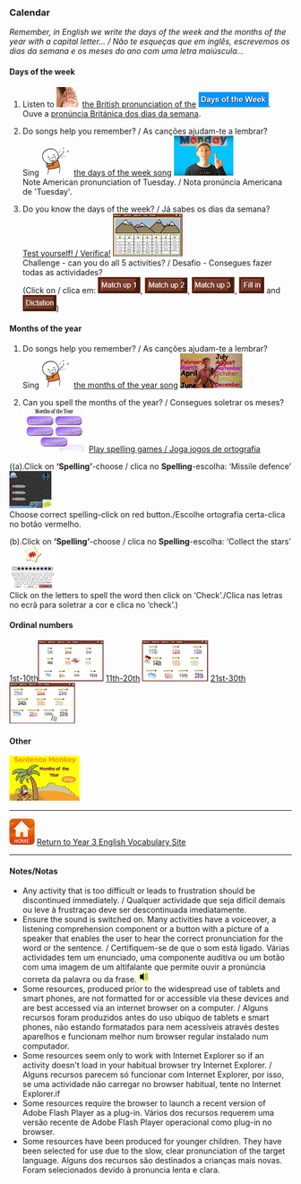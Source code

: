 ### Calendar

*Remember, in English we write the days of the week and the months of the year with a capital letter... / Não te esqueças que em inglês, escrevemos os dias da semana e os meses do ano com uma letra maiúscula...*

#### Days of the week

1. Listen to ![listen](/images/listen.png) [the British pronunciation of the](https://www.youtube.com/watch?v=onHPejy0If4) [![dauk](/images/dauk.PNG)](https://www.youtube.com/watch?v=onHPejy0If4).  
Ouve a [pronúncia Británica dos dias da semana](https://www.youtube.com/watch?v=onHPejy0If4).

2. Do songs help you remember? / As canções ajudam-te a lembrar?  
Sing ![sing](/images/sing.png) [the days of the week song](https://www.youtube.com/watch?v=36n93jvjkDs) [![days](/images/days.PNG)](https://www.youtube.com/watch?v=36n93jvjkDs)  
Note American pronunciation of Tuesday. / Nota pronúncia Americana de 'Tuesday'.

2. Do you know the days of the week?  / Já sabes os dias da semana?  
[Test yourself! / Verifica!](http://www.learningchocolate.com/content/days) [![lcda](/images/lcda.png)](http://www.learningchocolate.com/content/days)  
Challenge - can you do all 5 activities? / Desafio - Consegues fazer todas as actividades?  
(Click on / clica em: ![lcmu1](/images/lcmu1.PNG), ![lcmu2](/images/lcmu2.PNG), ![lcmu3](/images/lcmu3.PNG), ![lcfi](/images/lcfi.PNG) and ![lcdi](/images/lcdi.PNG))

#### Months of the year

1. Do songs help you remember? / As canções ajudam-te a lembrar?  
Sing ![sing](/images/sing.png) [the months of the year song](https://www.youtube.com/watch?v=v608v42dKeI) [![mnth](/images/mnth.PNG)](https://www.youtube.com/watch?v=v608v42dKeI) 

2. Can you spell the months of the year? / Consegues soletrar os meses?  
[![mesm](/images/mesm.PNG)](http://www.mes-games.com/months.php) [Play spelling games / Joga jogos de ortografia](http://www.mes-games.com/months.php)

((a).Click on **‘Spelling’**-choose / clica no **Spelling**-escolha: ‘Missile defence’ ![mdef](/images/mdef.PNG)  
Choose correct spelling-click on red button./Escolhe ortografia certa-clica no botão vermelho.  

(b).Click on **‘Spelling’**-choose / clica no **Spelling**-escolha: ‘Collect the stars’ ![star](/images/star.PNG)  
Click on the letters to spell the word then click on ‘Check’./Clica nas letras no ecrã para soletrar a cor e clica no ‘check’.)

#### Ordinal numbers

[1st-10th](http://www.learningchocolate.com/content/ordinal-numbers-1)[![lcor1](/images/lcor1.PNG)](http://www.learningchocolate.com/content/ordinal-numbers-1) [11th-20th](http://www.learningchocolate.com/content/ordinal-numbers-2) [![lcor2](/images/lcor2.PNG)](http://www.learningchocolate.com/content/ordinal-numbers-2) [21st-30th](http://www.learningchocolate.com/content/ordinal-numbers-3) [![lcor3](/images/lcor3.PNG)](http://www.learningchocolate.com/content/ordinal-numbers-3)
 
#### Other

[![smmn](/images/smmn.PNG)](https://www.eslgamesplus.com/months-and-ordinal-numbers-esl-vocabulary-game-activity-online/)

***
[![home](/images/home.PNG)](https://tangerina-pt.github.io/English/Year3_vocab) [Return to Year 3 English Vocabulary Site](https://tangerina-pt.github.io/English/Year3_vocab)

***
#### Notes/Notas
* Any activity that is too difficult or leads to frustration should be discontinued immediately. / Qualquer actividade que seja difícil demais ou leve à frustraçao deve ser descontinuada imediatamente.
* Ensure the sound is switched on. Many activities have a voiceover, a listening comprehension component or a button with a picture of a speaker that enables the user to hear the correct pronunciation for the word or the sentence. / Certifiquem-se de que o som está ligado. Várias actividades tem um enunciado, uma componente auditiva ou um botão com uma imagem de um altifalante que permite ouvir a pronúncia correta da palavra ou da frase. ![spkr2](/images/spkr2.PNG)
* Some resources, produced prior to the widespread use of tablets and smart phones, are not formatted for or accessible via these devices and are best accessed via an internet browser on a computer. / Alguns recursos foram produzidos antes do uso ubíquo de tablets e smart phones, não estando formatados para nem acessíveis através destes aparelhos e funcionam melhor num browser regular instalado num computador.
* Some resources seem only to work with Internet Explorer so if an activity doesn't load in your habitual browser try Internet Explorer. / Alguns recursos parecem só funcionar com Internet Explorer, por isso, se uma actividade não carregar no browser habitual, tente no Internet Explorer.if
* Some resources require the browser to launch a recent version of Adobe Flash Player as a plug-in. Vários dos recursos requerem uma versão recente de Adobe Flash Player operacional como plug-in no browser.
* Some resources have been produced for younger children. They have been selected for use due to the slow, clear pronunciation of the target language. Alguns dos recursos são destinados a crianças mais novas. Foram selecionados devido à pronuncia lenta e clara.
